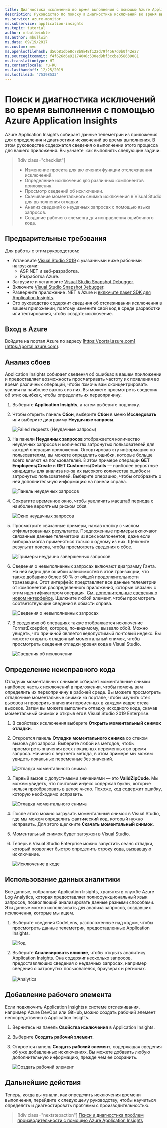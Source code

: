 ```yaml
---
title: Диагностика исключений во время выполнения с помощью Azure Application Insights | Документация Майкрософт
description: Руководство по поиску и диагностике исключений во время выполнения в приложении с помощью Azure Application Insights.
ms.service: azure-monitor
ms.subservice: application-insights
ms.topic: tutorial
author: mrbullwinkle
ms.author: mbullwin
ms.date: 09/19/2017
ms.custom: mvc
ms.openlocfilehash: d56b81dbe8c78b9b48f122d79f4567d0b0f42e27
ms.sourcegitcommit: f4f626d6e92174086c530ed9bf3ccbe058639081
ms.translationtype: HT
ms.contentlocale: ru-RU
ms.lasthandoff: 12/25/2019
ms.locfileid: "75398533"
---
```

# <a name="find-and-diagnose-run-time-exceptions-with-azure-application-insights"></a>Поиск и диагностика исключений во время выполнения с помощью Azure Application Insights

Azure Application Insights собирает данные телеметрии из приложения для определения и диагностики исключений во время выполнения.  В этом руководстве содержатся сведения о выполнении этого процесса для вашего приложения.  Вы узнаете, как выполнять следующие задачи:

> [!div class="checklist"]
> * Изменение проекта для включения функции отслеживания исключений.
> * Определение исключения для различных компонентов приложения.
> * Просмотр сведений об исключении.
> * Скачивание моментального снимка исключения в Visual Studio для выполнения отладки.
> * Анализ сведений о неудачных запросах с помощью языка запросов.
> * Создание рабочего элемента для исправления ошибочного кода.


## <a name="prerequisites"></a>Предварительные требования

Для работы с этим руководством:

- Установите [Visual Studio 2019](https://www.visualstudio.com/downloads/) с указанными ниже рабочими нагрузками:
    - ASP.NET и веб-разработка.
    - Разработка Azure.
- Загрузите и установите [Visual Studio Snapshot Debugger](https://aka.ms/snapshotdebugger).
- Включите [Visual Studio Snapshot Debugger](https://docs.microsoft.com/azure/application-insights/app-insights-snapshot-debugger).
- Разверните приложение .NET в Azure и [включите пакет SDK для Application Insights](../../azure-monitor/app/asp-net.md).
- Это руководство содержит сведения об отслеживании исключения в вашем приложении, поэтому измените свой код в среде разработки или тестирования, чтобы создать исключение. 

## <a name="log-in-to-azure"></a>Вход в Azure
Войдите на портал Azure по адресу [https://portal.azure.com](https://portal.azure.com).


## <a name="analyze-failures"></a>Анализ сбоев
Application Insights собирает сведения об ошибках в вашем приложении и предоставляет возможность просматривать частоту их появления во время различных операций, чтобы помочь вам сконцентрировать усилия на наиболее важных из них.  Вы можете просмотреть сведения об этих ошибках, чтобы определить их первопричину.   

1. Выберите **Application Insights**, а затем выберите подписку.  
2. Чтобы открыть панель **Сбои**, выберите **Сбои** в меню **Исследовать** или выберите диаграмму **Неудачные запросы**.

    ![Failed requests (Неудачные запросы)](media/tutorial-runtime-exceptions/failed-requests.png)

3. На панели **Неудачных запросов** отображается количество неудачных запросов и количество затронутых пользователей для каждой операции приложения. Отсортировав эту информацию по пользователям, вы можете определить ошибки, которые больше всего влияют на пользователей. В этом примере операции **GET Employees/Create** и **GET Customers/Details** — наиболее вероятные кандидаты для анализа из-за их высокого количества ошибок и затронутых пользователей. Выберите операцию, чтобы отобразить о ней дополнительную информацию на панели справа.

    ![Панель неудачных запросов](media/tutorial-runtime-exceptions/failed-requests-blade.png)

4. Сократите временное окно, чтобы увеличить масштаб периода с наиболее вероятным риском сбоя.

    ![Окно неудачных запросов](media/tutorial-runtime-exceptions/failed-requests-window.png)

5. Просмотрите связанные примеры, нажав кнопку с числом отфильтрованных результатов. Предложенные примеры включают связанные данные телеметрии из всех компонентов, даже если выборка могла применяться только к одному из них. Щелкните результат поиска, чтобы просмотреть сведения о сбое.

    ![Примеры неудачно завершенных запросов](media/tutorial-runtime-exceptions/failed-requests-search.png)

6. Сведения о невыполненных запросах включают диаграмму Ганта. На ней видно две ошибки зависимостей в этой транзакции, что также добавило более 50 % от общей продолжительности транзакции. Этот интерфейс представляет все данные телеметрии от компонентов распределенного приложения, которые связаны с этим идентификатором операции. [См. дополнительные сведения о новом интерфейсе](../../azure-monitor/app/transaction-diagnostics.md). Щелкните любой элемент, чтобы просмотреть соответствующие сведения в области справа. 

    ![Сведения о невыполненных запросах](media/tutorial-runtime-exceptions/failed-request-details.png)

7. В сведениях об операциях также отображается исключение FormatException, которое, по-видимому, вызвало сбой. Можно увидеть, что причиной является недопустимый почтовый индекс. Вы можете открыть отладочный моментальный снимок, чтобы просмотреть сведения отладки уровня кода в Visual Studio.

    ![Сведения об исключении](media/tutorial-runtime-exceptions/failed-requests-exception.png)

## <a name="identify-failing-code"></a>Определение неисправного кода
Отладчик моментальных снимков собирает моментальные снимки наиболее частых исключений в приложении, чтобы помочь вам определить их первопричину в рабочей среде.  Вы можете просмотреть отладочные моментальные снимки на портале, чтобы изучить стек вызовов и проверить значения переменных в каждом кадре стека вызовов. Затем вы можете выполнить отладку исходного кода, скачав моментальный снимок и открыв его в Visual Studio 2019 Enterprise.

1. В свойствах исключения выберите **Открыть моментальный снимок отладки**.
2. Откроется панель **Отладки моментального снимка** со стеком вызова для запроса. Выберите любой из методов, чтобы просмотреть значения всех локальных переменных во время запроса. Начиная с верхнего метода, в этом примере мы можем увидеть локальные переменные без значений.

    ![Отладка моментального снимка](media/tutorial-runtime-exceptions/debug-snapshot-01.png)

3. Первый вызов с допустимыми значениями — это **ValidZipCode**. Мы можем увидеть, что почтовый индекс содержал буквы, которые нельзя преобразовать в целое число. Похоже, код содержит ошибку, которую необходимо исправить.

    ![Отладка моментального снимка](media/tutorial-runtime-exceptions/debug-snapshot-02.png)

4. После этого можно загрузить моментальный снимок в Visual Studio, где мы можем определить фактический код, который нужно исправить. Для этого щелкните **Скачать моментальный снимок**.
5. Моментальный снимок будет загружен в Visual Studio.
6. Теперь в Visual Studio Enterprise можно запустить сеанс отладки, который позволяет быстро определить строку кода, вызвавшую исключение.

    ![Исключение в коде](media/tutorial-runtime-exceptions/exception-code.png)


## <a name="use-analytics-data"></a>Использование данных аналитики
Все данные, собранные Application Insights, хранятся в службе Azure Log Analytics, которая предоставляет полнофункциональный язык запросов, позволяющий анализировать данные разными способами.  Эти данные можно использовать для анализа запросов, создавших исключения, которые мы ищем. 

1. Выберите сведения CodeLens, расположенные над кодом, чтобы просмотреть данные телеметрии, предоставленные Application Insights.

    ![Код](media/tutorial-runtime-exceptions/codelens.png)

1. Выберите **Анализировать влияние**, чтобы открыть аналитику Application Insights.  Она содержит несколько запросов, предоставляющих сведения о неудачных запросах, например сведения о затронутых пользователях, браузерах и регионах.<br><br>![Analytics](media/tutorial-runtime-exceptions/analytics.png)<br>

## <a name="add-work-item"></a>Добавление рабочего элемента
Если подключить Application Insights к системе отслеживания, например Azure DevOps или GitHub, можно создать рабочий элемент непосредственно в Application Insights.

1. Вернитесь на панель **Свойства исключения** в Application Insights.
2. Выберите **Создать рабочий элемент**.
3. Откроется панель **Создать рабочий элемент**, содержащая сведения об уже добавленных исключениях.  Вы можете добавить любую дополнительную информацию, прежде чем ее сохранить.

    ![Создать рабочий элемент](media/tutorial-runtime-exceptions/new-work-item.png)

## <a name="next-steps"></a>Дальнейшие действия
Теперь, когда вы узнали, как определить исключения времени выполнения, перейдите к следующему руководству, чтобы научиться определять и диагностировать проблемы с производительностью.

> [!div class="nextstepaction"]
> [Поиск и диагностика проблем производительности с помощью Azure Application Insights](../../azure-monitor/learn/tutorial-performance.md)
